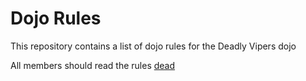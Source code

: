 Dojo Rules
==========

This repository contains a list of dojo rules for the Deadly Vipers dojo

All members should read the rules
[dead](https://github.com/deadlyvipers)
